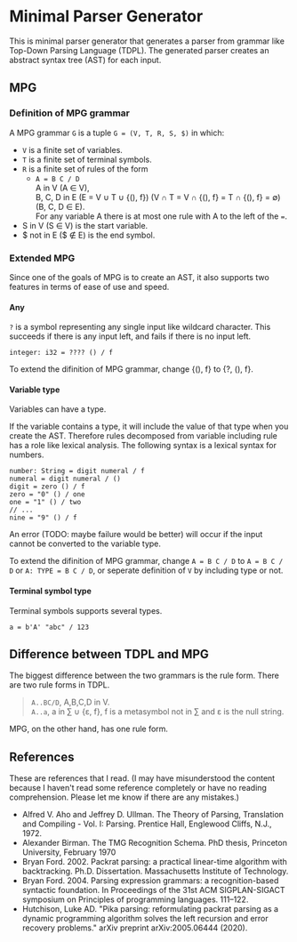 # Minimal Parser Generator
This is minimal parser generator that generates a parser from grammar like Top-Down Parsing Language (TDPL). The generated parser creates an abstract syntax tree (AST) for each input.

## MPG
### Definition of MPG grammar
A MPG grammar `G` is a tuple `G = (V, T, R, S, $)` in which:
- `V` is a finite set of variables.
- `T` is a finite set of terminal symbols.
- `R` is a finite set of rules of the form
    - `A = B C / D`  
    A in V (A &isin; V),  
    B, C, D in E (E = V &cup; T &cup; {(), f}) (V &cap; T = V &cap; {(), f} = T &cap; {(), f} = &empty;) (B, C, D &isin; E).  
    For any variable A there is at most one rule with A to the left of the `=`.
- S in V (S &isin; V) is the start variable.
- $ not in E ($ &notin; E) is the end symbol.

### Extended MPG
Since one of the goals of MPG is to create an AST, it also supports two features in terms of ease of use and speed.

#### Any
`?` is a symbol representing any single input like wildcard character. This succeeds if there is any input left, and fails if there is no input left.

```
integer: i32 = ???? () / f
```

To extend the difinition of MPG grammar, change {(), f} to {?, (), f}.

#### Variable type
Variables can have a type.

If the variable contains a type, it will include the value of that type when you create the AST. Therefore rules decomposed from variable including rule has a role like lexical analysis. The following syntax is a lexical syntax for numbers.

```
number: String = digit numeral / f
numeral = digit numeral / ()
digit = zero () / f
zero = "0" () / one
one = "1" () / two
// ...
nine = "9" () / f
```

An error (TODO: maybe failure would be better) will occur if the input cannot be converted to the variable type.

To extend the difinition of MPG grammar, change `A = B C / D` to `A = B C / D` or `A: TYPE = B C / D`, or seperate definition of `V` by including type or not.

#### Terminal symbol type
Terminal symbols supports several types.

```
a = b'A' "abc" / 123
```

## Difference between TDPL and MPG
The biggest difference between the two grammars is the rule form. There are two rule forms in TDPL.

> `A..BC/D`, A,B,C,D in V.  
> `A..a`, a in &sum; &cup; {&epsilon;, f}, f is a metasymbol not in &sum; and &epsilon; is the null string.

MPG, on the other hand, has one rule form.

## References
These are references that I read. (I may have misunderstood the content because I haven't read some reference completely or have no reading comprehension. Please let me know if there are any mistakes.)

- Alfred V. Aho and Jeffrey D. Ullman. The Theory of Parsing, Translation and Compiling - Vol. I: Parsing. Prentice Hall, Englewood Cliffs, N.J., 1972. 
- Alexander Birman. The TMG Recognition Schema. PhD thesis, Princeton University, February 1970  
- Bryan Ford. 2002. Packrat parsing: a practical linear-time algorithm with backtracking. Ph.D. Dissertation. Massachusetts Institute of Technology.  
- Bryan Ford. 2004. Parsing expression grammars: a recognition-based syntactic foundation. In Proceedings of the 31st ACM SIGPLAN-SIGACT symposium on Principles of programming languages. 111–122.
- Hutchison, Luke AD. "Pika parsing: reformulating packrat parsing as a dynamic programming algorithm solves the left recursion and error recovery problems." arXiv preprint arXiv:2005.06444 (2020).
 
